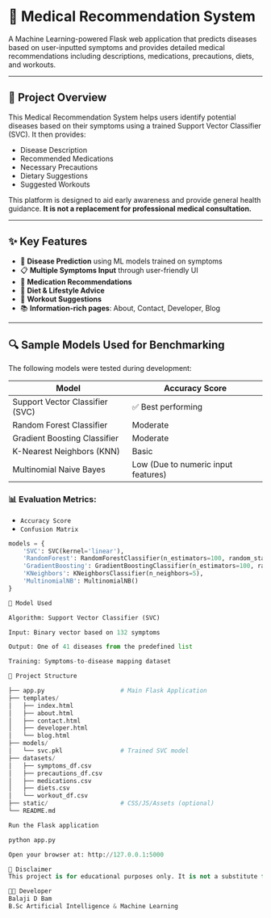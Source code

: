 # 🏥 Medical Recommendation System

A Machine Learning-powered Flask web application that predicts diseases based on user-inputted symptoms and provides detailed medical recommendations including descriptions, medications, precautions, diets, and workouts.

---

## 📌 Project Overview

This Medical Recommendation System helps users identify potential diseases based on their symptoms using a trained Support Vector Classifier (SVC). It then provides:
- Disease Description
- Recommended Medications
- Necessary Precautions
- Dietary Suggestions
- Suggested Workouts

This platform is designed to aid early awareness and provide general health guidance. **It is not a replacement for professional medical consultation.**

---

## ✨ Key Features

- 🧠 **Disease Prediction** using ML models trained on symptoms
- 📋 **Multiple Symptoms Input** through user-friendly UI
- 💊 **Medication Recommendations**
- 🥗 **Diet & Lifestyle Advice**
- 🏃 **Workout Suggestions**
- 📚 **Information-rich pages**: About, Contact, Developer, Blog

---

## 🔍 Sample Models Used for Benchmarking

The following models were tested during development:

| Model             | Accuracy Score |
|------------------|----------------|
| Support Vector Classifier (SVC)   | ✅ Best performing |
| Random Forest Classifier          | Moderate |
| Gradient Boosting Classifier      | Moderate |
| K-Nearest Neighbors (KNN)         | Basic |
| Multinomial Naive Bayes           | Low (Due to numeric input features) |

### 📊 Evaluation Metrics:
- `Accuracy Score`
- `Confusion Matrix`

```python
models = {
    'SVC': SVC(kernel='linear'),
    'RandomForest': RandomForestClassifier(n_estimators=100, random_state=42),
    'GradientBoosting': GradientBoostingClassifier(n_estimators=100, random_state=42),
    'KNeighbors': KNeighborsClassifier(n_neighbors=5),
    'MultinomialNB': MultinomialNB()
}

🧠 Model Used

Algorithm: Support Vector Classifier (SVC)

Input: Binary vector based on 132 symptoms

Output: One of 41 diseases from the predefined list

Training: Symptoms-to-disease mapping dataset

📁 Project Structure

├── app.py                     # Main Flask Application
├── templates/
│   ├── index.html
│   ├── about.html
│   ├── contact.html
│   ├── developer.html
│   └── blog.html
├── models/
│   └── svc.pkl                # Trained SVC model
├── datasets/
│   ├── symptoms_df.csv
│   ├── precautions_df.csv
│   ├── medications.csv
│   ├── diets.csv
│   └── workout_df.csv
├── static/                    # CSS/JS/Assets (optional)
└── README.md

Run the Flask application

python app.py

Open your browser at: http://127.0.0.1:5000

📜 Disclaimer
This project is for educational purposes only. It is not a substitute for professional medical advice, diagnosis, or treatment.

👨‍💻 Developer
Balaji D Bam
B.Sc Artificial Intelligence & Machine Learning